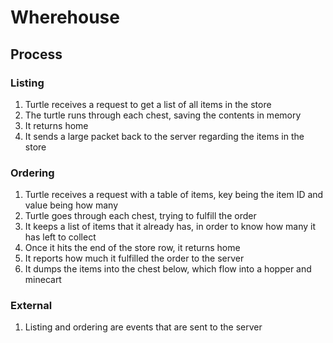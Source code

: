 # Wherehouse

## Process

### Listing

1. Turtle receives a request to get a list of all items in the store
2. The turtle runs through each chest, saving the contents in memory
3. It returns home
4. It sends a large packet back to the server regarding the items in the store

### Ordering

1. Turtle receives a request with a table of items, key being the item ID and value being how many
2. Turtle goes through each chest, trying to fulfill the order
3. It keeps a list of items that it already has, in order to know how many it has left to collect
4. Once it hits the end of the store row, it returns home
5. It reports how much it fulfilled the order to the server
6. It dumps the items into the chest below, which flow into a hopper and minecart

### External

1. Listing and ordering are events that are sent to the server